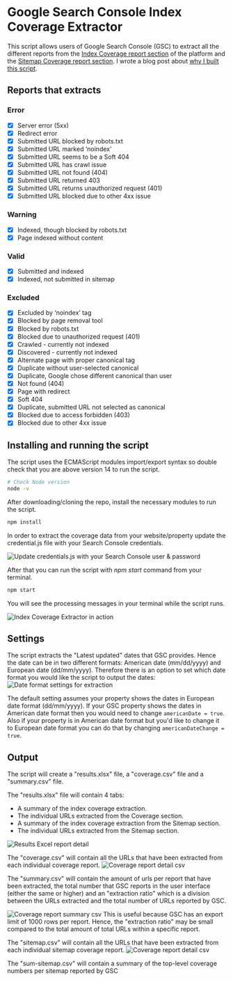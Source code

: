 # Google Search Console Index Coverage Extractor
This script allows users of Google Search Console (GSC) to extract all the different reports from the [Index Coverage report section](https://support.google.com/webmasters/answer/7440203?hl=en) of the platform and the [Sitemap Coverage report section](https://support.google.com/webmasters/answer/7451001?hl=en&ref_topic=9456557). I wrote a blog post about [why I built this script](https://jlhernando.com/blog/index-coverage-extractor/).

## Reports that extracts
### Error
- [x] Server error (5xx)
- [x] Redirect error
- [x] Submitted URL blocked by robots.txt
- [x] Submitted URL marked ‘noindex’
- [x] Submitted URL seems to be a Soft 404
- [x] Submitted URL has crawl issue
- [x] Submitted URL not found (404)
- [x] Submitted URL returned 403
- [x] Submitted URL returns unauthorized request (401)
- [x] Submitted URL blocked due to other 4xx issue

### Warning
- [x] Indexed, though blocked by robots.txt
- [x] Page indexed without content

### Valid
- [x] Submitted and indexed
- [x] Indexed, not submitted in sitemap

### Excluded
- [x] Excluded by ‘noindex’ tag
- [x] Blocked by page removal tool
- [x] Blocked by robots.txt
- [x] Blocked due to unauthorized request (401)
- [x] Crawled - currently not indexed
- [x] Discovered - currently not indexed
- [x] Alternate page with proper canonical tag
- [x] Duplicate without user-selected canonical
- [x] Duplicate, Google chose different canonical than user
- [x] Not found (404)
- [x] Page with redirect
- [x] Soft 404
- [x] Duplicate, submitted URL not selected as canonical
- [x] Blocked due to access forbidden (403)
- [x] Blocked due to other 4xx issue

## Installing and running the script

The script uses the ECMAScript modules import/export syntax so double check that you are above version 14 to run the script.
```bash
# Check Node version
node -v
```

After downloading/cloning the repo, install the necessary modules to run the script.
```bash
npm install
```

In order to extract the coverage data from your website/property update the credential.js file with your Search Console credentials.

![Update credentials.js with your Search Console user & password](https://jlhernando.com/img/credentials.jpg "update credentials.js with your Search Console user & password")

After that you can run the script with *npm start* command from your terminal.
```bash
npm start
```
You will see the processing messages in your terminal while the script runs.

![Index Coverage Extractor in action](https://jlhernando.com/img/index-coverage-headless.jpg "Index Coverage Extractor in action")

## Settings
The script extracts the "Latest updated" dates that GSC provides. Hence the date can be in two different formats: American date (mm/dd/yyyy) and European date (dd/mm/yyyy). Therefore there is an option to set which date format you would like the script to output the dates:
![Date format settings for extraction](https://jlhernando.com/img/date-format-settings.png "GSC date format settings for extarction")

The default setting assumes your property shows the dates in European date format (dd/mm/yyyy). If your GSC property shows the dates in American date format then you would need to change ``americanDate = true``. Also if your property is in American date format but you'd like to change it to European date format you can do that by changing ``americanDateChange = true``.

## Output
The script will create a "results.xlsx" file, a "coverage.csv" file and a "summary.csv" file. 

The "results.xlsx" file will contain 4 tabs: 
- A summary of the index coverage extraction.
- The individual URLs extracted from the Coverage section.
- A summary of the index coverage extraction from the Sitemap section.
- The individual URLs extracted from the Sitemap section.

![Results Excel report detail](https://jlhernando.com/img/results-excel.png "index coverage report export Excel detail")

The "coverage.csv" will contain all the URLs that have been extracted from each individual coverage report.
![Coverage report detail csv](https://jlhernando.com/img/coverage-csv.jpg "index coverage report export detail csv")

The "summary.csv" will contain the amount of urls per report that have been extracted, the total number that GSC reports in the user interface (either the same or higher) and an "extraction ratio" which is a division between the URLs extracted and the total number of URLs reported by GSC. 

![Coverage report summary csv](https://jlhernando.com/img/coverage-summary.jpg "index coverage report export summary csv")
This is useful because GSC has an export limit of 1000 rows per report. Hence, the "extraction ratio" may be small compared to the total amount of total URLs within a specific report.

The "sitemap.csv" will contain all the URLs that have been extracted from each individual sitemap coverage report.
![Coverage report detail csv](https://jlhernando.com/img/coverage-csv.jpg "index coverage report export detail csv")

The "sum-sitemap.csv" will contain a summary of the top-level coverage numbers per sitemap reported by GSC
